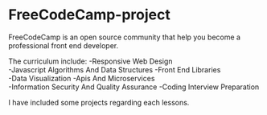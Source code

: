 # FreeCodeCamp-project
FreeCodeCamp is an open source community that help you become a professional front end developer.

The curriculum include:
-Responsive Web Design <br>
-Javascript Algorithms And Data Structures 
-Front End Libraries  
-Data Visualization 
-Apis And Microservices  
-Information Security And Quality Assurance 
-Coding Interview Preparation

I have included some projects regarding each lessons.
